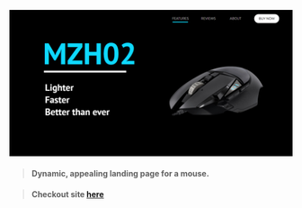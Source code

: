 ![Home page snapshot](home-page-snapshot.png)

> #### Dynamic, appealing landing page for a mouse.

> #### **Checkout site [here](https://okay-head.github.io/Landing-page/)**

